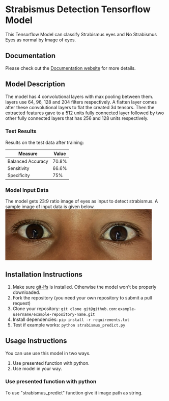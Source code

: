 # Strabismus Detection Tensorflow Model

This Tensorflow Model can classify Strabismus eyes and No Strabismus Eyes as normal by Image of eyes.

## Documentation

Please check out the [Documentation website](https://eyebouimpact.github.io/Documentation/) for more details.

## Model Description

The model has 4 convolutional layers with max pooling between them. layers use 64, 96, 128 and 204 filters respectively. A flatten layer comes after these convolutional layers to flat the created 3d tensors. Then the extracted features gave to a 512 units fully connected layer followed by two other fully connected layers that has 256 and 128 units respectively.

### Test Results

Results on the test data after training:

| Measure           | Value |
| ----------------- | ----- |
| Balanced Accuracy | 70.8% |
| Sensitivity       | 66.6% |
| Specificity       | 75%   |

### Model Input Data

The model gets 23:9 ratio image of eyes as input to detect strabismus. A sample image of input data is given below.
![Sample Image](./example/normal.jpg)

## Installation Instructions

1. Make sure [git-lfs](https://git-lfs.com/) is installed. Otherwise the model won't be properly downloaded.
1. Fork the repository (you need your own repository to submit a pull request)
1. Clone your repository: `git clone git@github.com:example-username/example-repository-name.git`
1. Install dependencies: `pip install -r requirements.txt`
1. Test if example works: `python strabismus_predict.py`

## Usage Instructions

You can use use this model in two ways.

1. Use presented function with python.
2. Use model in your way.

### Use presented function with python

To use "strabismus_predict" function give it image path as string.
